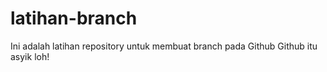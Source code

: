 # latihan-branch

Ini adalah latihan repository untuk membuat branch pada Github
Github itu asyik loh!
